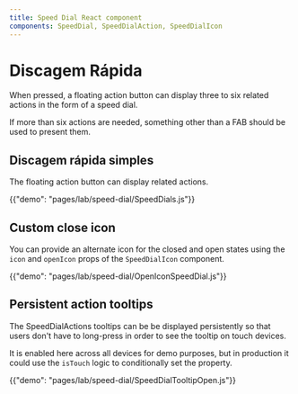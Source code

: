 ```yaml
---
title: Speed Dial React component
components: SpeedDial, SpeedDialAction, SpeedDialIcon
---
```


# Discagem Rápida

<p class="description">When pressed, a floating action button can display three to six related actions in the form of a speed dial.</p>

If more than six actions are needed, something other than a FAB should be used to present them.

## Discagem rápida simples

The floating action button can display related actions.

{{"demo": "pages/lab/speed-dial/SpeedDials.js"}}

## Custom close icon

You can provide an alternate icon for the closed and open states using the `icon` and `openIcon` props of the `SpeedDialIcon` component.

{{"demo": "pages/lab/speed-dial/OpenIconSpeedDial.js"}}

## Persistent action tooltips

The SpeedDialActions tooltips can be be displayed persistently so that users don't have to long-press in order to see the tooltip on touch devices.

It is enabled here across all devices for demo purposes, but in production it could use the `isTouch` logic to conditionally set the property.

{{"demo": "pages/lab/speed-dial/SpeedDialTooltipOpen.js"}}
